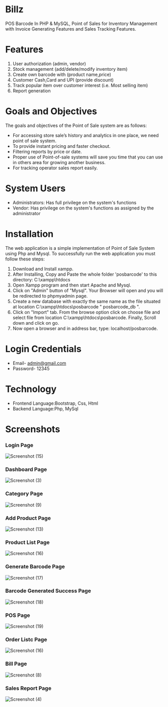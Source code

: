# Billz
POS Barcode In PHP & MySQL, Point of Sales for Inventory Management with Invoice Generating Features and Sales Tracking Features.
# Features
1. User authorization (admin, vendor)
2. Stock management (add/delete/modify inventory item)
3. Create own barcode with (product name,price)
4. Customer Cash,Card and UPI (provide discount)
5. Track popular item over customer interest (i.e. Most selling item)
6. Report generation
# Goals and Objectives
The goals and objectives of the Point of Sale system are as follows:
* For accessing store sale’s history and analytics in one place, we need point of sale system.
* To provide instant pricing and faster checkout.
* Filtering reports by price or date.
* Proper use of Point-of-sale systems will save you time that you can use in others area for growing another business.
* For tracking operator sales report easily.
# System Users
* Administrators: Has full privilege on the system's functions
* Vendor: Has privilege on the system's functions as assigned by the administrator
# Installation
The web application is a simple implementation of Point of Sale System using Php and Mysql. To successfully run the web application you must follow these steps:

1. Download and Install xampp.
2. After Installing, Copy and Paste the whole folder 'posbarcode' to this directory: C:\xampp\htdocs
3. Open Xampp program and then start Apache and Mysql.
4. Click on "Admin" button of "Mysql". Your Browser will open and you will be redirected to phpmyadmin page.
5. Create a new database with exactly the same name as the file situated at location C:\xampp\htdocs\posbarcode " posbarcode_db ".
6. Click on "Import" tab. From the browse option click on choose file and select file from location C:\xampp\htdocs\posbarcode. Finally, Scroll down and click on go.
7. Now open a browser and in address bar, type: localhost/posbarcode.

# Login Credentials 
* Email- admin@gmail.com
* Password- 12345

# Technology
* Frontend Language:Bootstrap, Css, Html
* Backend Language:Php, MySql

# Screenshots
<h3>Login Page</h3>

![Screenshot (15)](https://github.com/shabarie11/Billz/assets/112493152/e05f076a-1d35-4cac-9c0e-c5a2d86daf76)

<h3>Dashboard Page</h3>


![Screenshot (3)](https://github.com/shabarie11/Billz/assets/112493152/d4e8ad71-0089-4e01-b2e3-38d75ff025cc)

<h3>Category Page</h3>


![Screenshot (9)](https://github.com/shabarie11/Billz/assets/112493152/df176844-b0ad-4cd6-9841-9b269ce0d0a7)


<h3>Add Product Page</h3>


![Screenshot (13)](https://github.com/shabarie11/Billz/assets/112493152/90dc91b0-a11c-498d-980d-2e4f32388a3a)


<h3>Product List Page</h3>

![Screenshot (16)](https://github.com/shabarie11/Billz/assets/112493152/97ef3087-5483-4ca1-a883-fbb6dce57d90)

<h3>Generate Barcode Page</h3>

![Screenshot (17)](https://github.com/shabarie11/Billz/assets/112493152/e293cdf8-403f-4c0b-9cf3-ee76a1920c17)


<h3>Barcode Generated Success Page</h3>

![Screenshot (18)](https://github.com/shabarie11/Billz/assets/112493152/a7c58119-ed63-4715-a43b-67734572e7e7)

<h3>POS Page</h3>

![Screenshot (19)](https://github.com/shabarie11/Billz/assets/112493152/8ae59dbb-616b-4b5d-b3b5-b07da80513e6)

<h3>Order Listc Page</h3>


![Screenshot (16)](https://github.com/shabarie11/Billz/assets/112493152/7c68f7e4-d304-41a2-99d2-cb618b8f9693)

<h3>Bill Page</h3>

![Screenshot (8)](https://github.com/shabarie11/Billz/assets/112493152/c506baad-187d-4499-86c0-ea528a1ffb0c)

<h3>Sales Report Page</h3>

![Screenshot (4)](https://github.com/shabarie11/Billz/assets/112493152/9bb2a3ce-fa37-4ab5-8544-a2e1007edbe0)
